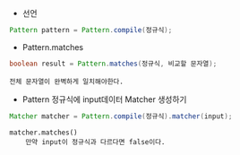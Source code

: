 - 선언
```java
Pattern pattern = Pattern.compile(정규식);
```

- Pattern.matches
```java
boolean result = Pattern.matches(정규식, 비교할 문자열); 
```
	전체 문자열이 완벽하게 일치해야한다.

- Pattern 정규식에 input데이터 Matcher 생성하기
```java
Matcher matcher = Pattern.compile(정규식).matcher(input);
```
	matcher.matches() 
		만약 input이 정규식과 다르다면 false이다.

